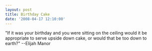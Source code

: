 ```yaml
---
layout: post
title: Birthday Cake
date: '2008-04-17 12:10:00'
---
```


<div xmlns="http://www.w3.org/1999/xhtml">"If it was your birthday and you were sitting on the ceiling would it be appropriate to serve upside down cake, or would that be too down to earth?" --Elijah Manor</div>